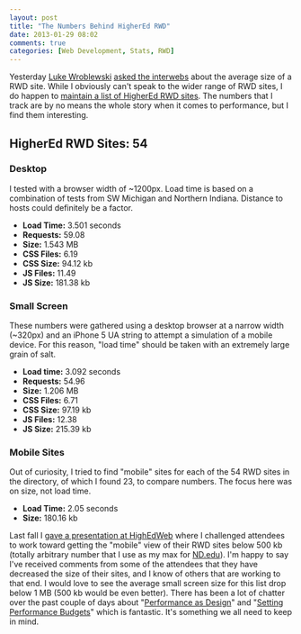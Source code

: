 ```yaml
---
layout: post
title: "The Numbers Behind HigherEd RWD"
date: 2013-01-29 08:02
comments: true
categories: [Web Development, Stats, RWD]
---
```

Yesterday [Luke Wroblewski](http://www.lukew.com/) [asked the interwebs](https://twitter.com/lukew/status/296003059010650113) about the average size of a RWD site. While I obviously can't speak to the wider range of RWD sites, I do happen to [maintain a list of HigherEd RWD sites](/highered-rwd-directory/). The numbers that I track are by no means the whole story when it comes to performance, but I find them interesting.
<!-- more -->
## HigherEd RWD Sites: 54

### Desktop

I tested with a browser width of ~1200px. Load time is based on a combination of tests from SW Michigan and Northern Indiana. Distance to hosts could definitely be a factor.

* **Load Time:** 3.501 seconds
* **Requests:** 59.08
* **Size:** 1.543 MB
* **CSS Files:** 6.19
* **CSS Size:** 94.12 kb
* **JS Files:** 11.49
* **JS Size:** 181.38 kb

### Small Screen

These numbers were gathered using a desktop browser at a narrow width (~320px) and an iPhone 5 UA string to attempt a simulation of a mobile device. For this reason, "load time" should be taken with an extremely large grain of salt.

* **Load time:** 3.092 seconds
* **Requests:** 54.96
* **Size:** 1.206 MB
* **CSS Files:** 6.71
* **CSS Size:** 97.19 kb
* **JS Files:** 12.38
* **JS Size:** 215.39 kb

### Mobile Sites

Out of curiosity, I tried to find "mobile" sites for each of the 54 RWD sites in the directory, of which I found 23, to compare numbers. The focus here was on size, not load time.

* **Load Time:** 2.05 seconds
* **Size:** 180.16 kb

Last fall I [gave a presentation at HighEdWeb](/2012/10/highedweb-2012/) where I challenged attendees to work toward getting the "mobile" view of their RWD sites below 500 kb (totally arbitrary number that I use as my max for [ND.edu](http://www.nd.edu/)). I'm happy to say I've received comments from some of the attendees that they have decreased the size of their sites, and I know of others that are working to that end. I would love to see the average small screen size for this list drop below 1 MB (500 kb would be even better). There has been a lot of chatter over the past couple of days about "[Performance as Design](http://bradfrostweb.com/blog/post/performance-as-design/)" and "[Setting Performance Budgets](http://www.timkadlec.com/2013/01/setting-a-performance-budget/)" which is fantastic. It's something we all need to keep in mind.